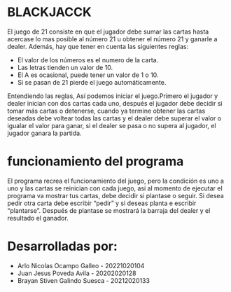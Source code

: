 # BLACKJACCK
El juego de 21 consiste en que el jugador debe sumar las cartas hasta acercase lo mas posible al número 21 u obtener el número 21 y ganarle a dealer. Además, hay que tener en cuenta las siguientes reglas:
* El valor de los números es el numero de la carta.
* Las letras tienden un valor de 10.
* El A es ocasional, puede tener un valor de 1 o 10.
* Si se pasan de 21 pierde el juego automáticamente.
  
Entendiendo las reglas, Así podemos iniciar  el juego.Primero el jugador y dealer inician con dos cartas cada uno, 
después el jugador debe decidir si tomar más cartas o detenerse, cuando ya termine obtener las cartas deseadas debe 
voltear todas las cartas y el dealer debe superar el valor o igualar el valor para ganar, si  el dealer se pasa o no supera al jugador, 
el jugador ganara la partida.
# funcionamiento del programa 
El programa recrea el funcionamiento del juego, pero la condición es uno a uno y las cartas se reinician con cada juego, 
así al momento de ejecutar el programa va mostrar tus cartas, debe decidir si plantase o seguir. Si desea pedir otra carta debe escribir “pedir” y si deseas planta e escribir “plantarse”. Después de plantase se mostrará la barraja del dealer y el resultado el ganador. 
# Desarrolladas por:
- Arlo Nicolas Ocampo Galleo - 20221020104
- Juan Jesus Poveda Avila - 20202020128
- Brayan Stiven Galindo Suesca - 20212020133
